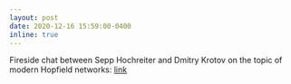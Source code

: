```yaml
---
layout: post
date: 2020-12-16 15:59:00-0400
inline: true
---
```


Fireside chat between Sepp Hochreiter and Dmitry Krotov on the topic of modern Hopfield networks:
<a href="https://www.youtube.com/watch?v=k3YmWrK6wxo" target="_blank"> link </a>
